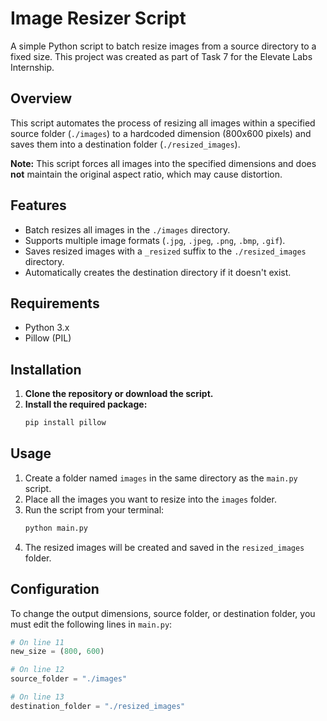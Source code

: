 # Image Resizer Script

A simple Python script to batch resize images from a source directory to a fixed size. This project was created as part of Task 7 for the Elevate Labs Internship.

## Overview

This script automates the process of resizing all images within a specified source folder (`./images`) to a hardcoded dimension (800x600 pixels) and saves them into a destination folder (`./resized_images`).

**Note:** This script forces all images into the specified dimensions and does **not** maintain the original aspect ratio, which may cause distortion.

## Features

- Batch resizes all images in the `./images` directory.
- Supports multiple image formats (`.jpg`, `.jpeg`, `.png`, `.bmp`, `.gif`).
- Saves resized images with a `_resized` suffix to the `./resized_images` directory.
- Automatically creates the destination directory if it doesn't exist.

## Requirements

- Python 3.x
- Pillow (PIL)

## Installation

1.  **Clone the repository or download the script.**
2.  **Install the required package:**
    ```bash
    pip install pillow
    ```

## Usage

1.  Create a folder named `images` in the same directory as the `main.py` script.
2.  Place all the images you want to resize into the `images` folder.
3.  Run the script from your terminal:
    ```bash
    python main.py
    ```
4.  The resized images will be created and saved in the `resized_images` folder.

## Configuration

To change the output dimensions, source folder, or destination folder, you must edit the following lines in `main.py`:

```python
# On line 11
new_size = (800, 600)

# On line 12
source_folder = "./images"

# On line 13
destination_folder = "./resized_images"
```
